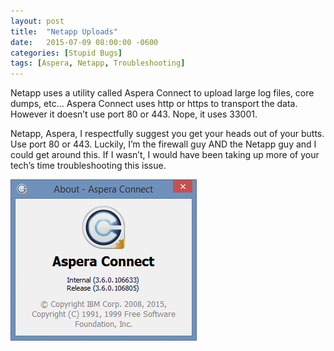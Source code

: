 ```yaml
---
layout: post
title:  "Netapp Uploads"
date:   2015-07-09 08:00:00 -0600
categories: [Stupid Bugs]
tags: [Aspera, Netapp, Troubleshooting]
---
```


Netapp uses a utility called Aspera Connect to upload large log files, core dumps, etc… Aspera Connect uses http or https to transport the data. However it doesn’t use port 80 or 443. Nope, it uses 33001.

Netapp, Aspera, I respectfully suggest you get your heads out of your butts. Use port 80 or 443. Luckily, I’m the firewall guy AND the Netapp guy and I could get around this. If I wasn’t, I would have been taking up more of your tech’s time troubleshooting this issue.

![pic](/assets/2015/07/aspera_connect.png)
